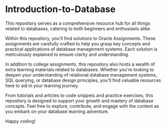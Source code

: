# Introduction-to-Database
 This repository serves as a comprehensive resource hub for all things related to databases, catering to both beginners and enthusiasts alike.

Within this repository, you'll find solutions to Oracle Assignments. These assignments are carefully crafted to help you grasp key concepts and practical applications of database management systems. Each solution is meticulously explained to ensure clarity and understanding.

In addition to college assignments, this repository also hosts a wealth of extra learning materials related to databases. Whether you're looking to deepen your understanding of relational database management systems, SQL querying, or database design principles, you'll find valuable resources here to aid in your learning journey.

From tutorials and articles to code snippets and practice exercises, this repository is designed to support your growth and mastery of database concepts. Feel free to explore, contribute, and engage with the content as you embark on your database learning adventure.

Happy coding!
